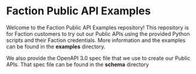 # Faction Public API Examples

Welcome to the Faction Public API Examples repository!  This repository is for Faction customers to try out our Public APIs using the provided Python scripts and their Faction credentials.  More information and the examples can be found in the **examples** directory.

We also provide the OpenAPI 3.0 spec file that we use to create our Public APIs.  That spec file can be found in the **schema** directory